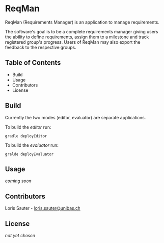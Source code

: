 # ReqMan

ReqMan (Requirements Manager) is an application to manage requirements.

The software's goal is to be a complete requirements manager giving users 
the ability to define requirements, assign them to a milestone and track
registered group's progress. Users of ReqMan may also export the feedback
to the respective groups.


## Table of Contents

 - Build
 - Usage
 - Contributors
 - License

## Build

Currently the two modes (editor, evaluator) are separate applications.

To build the *editor* run:


```gradle deployEditor```

To build the *evaluator* run:

```gralde deployEvaluator```


## Usage

*coming soon*

## Contributors

Loris Sauter - loris.sauter@unibas.ch

## License

*not yet chosen*
